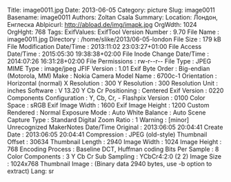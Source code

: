 Title: image0011.jpg
Date: 2013-06-05
Category: picture
Slug: image0011
Basename: image0011
Authors: Zoltan Csala
Summary:
Location: Лондон, Енглеска
Ablpicurl: http://abload.de/img/imapk.jpg
OrgWdth: 1024
OrgHght: 768
Tags:
ExifValues: ExifTool Version Number : 9.70
            File Name : image0011.jpg
            Directory : /home/slike/2013/06-05-london
            File Size : 179 kB
            File Modification Date/Time : 2013:11:02 23:03:27+01:00
            File Access Date/Time : 2015:05:30 19:38:38+02:00
            File Inode Change Date/Time : 2014:07:26 16:31:28+02:00
            File Permissions : rw-r--r--
            File Type : JPEG
            MIME Type : image/jpeg
            JFIF Version : 1.01
            Exif Byte Order : Big-endian (Motorola, MM)
            Make : Nokia
            Camera Model Name : 6700c-1
            Orientation : Horizontal (normal)
            X Resolution : 300
            Y Resolution : 300
            Resolution Unit : inches
            Software : V 13.20
            Y Cb Cr Positioning : Centered
            Exif Version : 0220
            Components Configuration : Y, Cb, Cr, -
            Flashpix Version : 0100
            Color Space : sRGB
            Exif Image Width : 1600
            Exif Image Height : 1200
            Custom Rendered : Normal
            Exposure Mode : Auto
            White Balance : Auto
            Scene Capture Type : Standard
            Digital Zoom Ratio : 1
            Warning : [minor] Unrecognized MakerNotes
            Date/Time Original : 2013:06:05 20:04:41
            Create Date : 2013:06:05 20:04:41
            Compression : JPEG (old-style)
            Thumbnail Offset : 30634
            Thumbnail Length : 2940
            Image Width : 1024
            Image Height : 768
            Encoding Process : Baseline DCT, Huffman coding
            Bits Per Sample : 8
            Color Components : 3
            Y Cb Cr Sub Sampling : YCbCr4:2:0 (2 2)
            Image Size : 1024x768
            Thumbnail Image : (Binary data 2940 bytes, use -b option to extract)
Lang: sr

